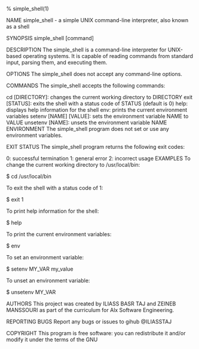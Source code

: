 % simple_shell(1)

NAME
simple_shell - a simple UNIX command-line interpreter, also known as a shell

SYNOPSIS
simple_shell [command]

DESCRIPTION
The simple_shell is a command-line interpreter for UNIX-based operating systems. It is capable of reading commands from standard input, parsing them, and executing them.

OPTIONS
The simple_shell does not accept any command-line options.

COMMANDS
The simple_shell accepts the following commands:

cd [DIRECTORY]: changes the current working directory to DIRECTORY
exit [STATUS]: exits the shell with a status code of STATUS (default is 0)
help: displays help information for the shell
env: prints the current environment variables
setenv [NAME] [VALUE]: sets the environment variable NAME to VALUE
unsetenv [NAME]: unsets the environment variable NAME
ENVIRONMENT
The simple_shell program does not set or use any environment variables.

EXIT STATUS
The simple_shell program returns the following exit codes:

0: successful termination
1: general error
2: incorrect usage
EXAMPLES
To change the current working directory to /usr/local/bin:

$ cd /usr/local/bin

To exit the shell with a status code of 1:

$ exit 1

To print help information for the shell:

$ help

To print the current environment variables:

$ env

To set an environment variable:

$ setenv MY_VAR my_value

To unset an environment variable:

$ unsetenv MY_VAR

AUTHORS
This project was created by ILIASS BASR TAJ and ZEINEB MANSSOURI as part of the curriculum for Alx Software Engineering.

REPORTING BUGS
Report any bugs or issues to gihub @ILIASSTAJ

COPYRIGHT
This program is free software: you can redistribute it and/or modify it under the terms of the GNU
